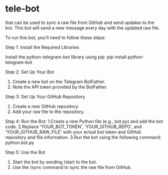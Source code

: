 # tele-bot
that can be used to sync a raw file from GitHub and send updates to the bot. This bot will send a new message every day with the updated raw file.


To run this bot, you'll need to follow these steps:

Step 1: Install the Required Libraries


  Install the python-telegram-bot library using pip:
pip install python-telegram-bot
  


Step 2: Set Up Your Bot
  1. Create a new bot on the Telegram BotFather.
  2. Note the API token provided by the BotFather.

Step 3: Set Up Your GitHub Repository
  1. Create a new GitHub repository.
  2. Add your raw file to the repository.

Step 4: Run the Bot:
  1.Create a new Python file (e.g., bot.py) and add the bot code.
  2.Replace 'YOUR_BOT_TOKEN', 'YOUR_GITHUB_REPO', and 'YOUR_GITHUB_RAW_FILE' with your actual bot token and GitHub repository and file information.
  3.Run the bot using the following command:
  python bot.py

Step 5: Use the Bot
  1. Start the bot by sending /start to the bot.
  2. Use the /sync command to sync the raw file from GitHub.


